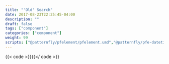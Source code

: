 ```yaml
---
title: "'Old' Search"
date: 2017-08-23T22:25:45-04:00
description: ""
draft: false
tags: ["component"]
categories: ["component"]
weight: 99
scripts: ["@patternfly/pfelement/pfelement.umd","@patternfly/pfe-datetime/pfe-datetime.umd","@rhd/rhdp-search/rhdp-search"]
---
```


{{< code >}}<rhdp-search-app url="https://dcp2.jboss.org/v2/rest/search/developer_materials"></rhdp-search-app>{{</ code >}}
